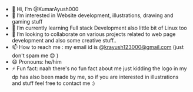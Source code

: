 - 👋 Hi, I’m @KumarAyush000
- 👀 I’m interested in Website development, illustrations, drawing and gaming stuff
- 🌱 I’m currently learning Full stack Development also little bit of Linux too
- 💞️ I’m looking to collaborate on various projects related to web page development and also some creative stuff..
- 📫 How to reach me : my email id is @krayush123000@gmail.com (just don't spam me 😊 )
- 😄 Pronouns: he/him
- ⚡ Fun fact: naah there's no fun fact about me just kidding the logo in my dp has also been made by me, so if you are interested in illustrations and stuff feel free to contact me :)

<!---
KumarAyush000/KumarAyush000 is a ✨ special ✨ repository because its `README.md` (this file) appears on your GitHub profile.
You can click the Preview link to take a look at your changes.
--->
